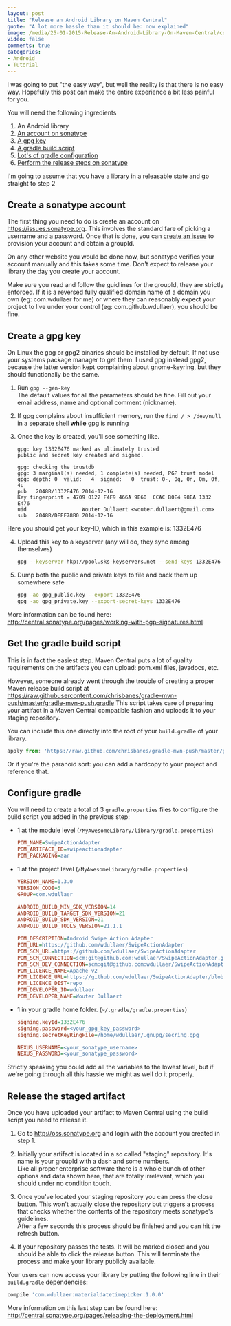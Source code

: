 ```yaml
---
layout: post
title: "Release an Android Library on Maven Central"
quote: "A lot more hassle than it should be: now explained"
image: /media/25-01-2015-Release-An-Android-Library-On-Maven-Central/cover.jpg
video: false
comments: true
categories:
- Android
- Tutorial
---
```

I was going to put "the easy way", but well the reality is that there is no easy way.
Hopefully this post can make the entire experience a bit less painful for you.

You will need the following ingredients

1. An Android library
2. [An account on sonatype](#create-a-sonatype-account)
3. [A gpg key](#create-a-gpg-key)
4. [A gradle build script](#get-the-gradle-build-script)
5. [Lot's of gradle configuration](#configure-gradle)
6. [Perform the release steps on sonatype](#release-the-staged-artifact)


I'm going to assume that you have a library in a releasable state and go straight to step 2


## Create a sonatype account
The first thing you need to do is create an account on <https://issues.sonatype.org>. This involves the standard fare of picking a username and a password.
Once that is done, you can [create an issue](https://issues.sonatype.org/secure/CreateIssue.jspa?issuetype=21&pid=10134) to provision your account and obtain a groupId.

On any other website you would be done now, but sonatype verifies your account manually and this takes some time. Don't expect to release your library the day you create your account.

Make sure you read and follow the guidlines for the groupId, they are strictly enforced. If it is a reversed fully qualified domain name of a domain you own (eg: com.wdullaer for me) or where they
can reasonably expect your project to live under your control (eg: com.github.wdullaer), you should be fine.

## Create a gpg key
On Linux the gpg or gpg2 binaries should be installed by default. If not use your systems package manager to get them.
I used gpg instead gpg2, because the latter version kept complaining about gnome-keyring, but they should functionally be the same.

1. Run `gpg --gen-key`  
The default values for all the parameters should be fine.
Fill out your email address, name and optional comment (nickname).

2. If gpg complains about insufficient memory, run the `find / > /dev/null` in a separate shell **while** gpg is running

3. Once the key is created, you'll see something like.

    ```
    gpg: key 1332E476 marked as ultimately trusted
    public and secret key created and signed.

    gpg: checking the trustdb
    gpg: 3 marginal(s) needed, 1 complete(s) needed, PGP trust model
    gpg: depth: 0  valid:   4  signed:   0  trust: 0-, 0q, 0n, 0m, 0f, 4u
    pub   2048R/1332E476 2014-12-16
    Key fingerprint = 4709 0122 F4F9 466A 9E60  CCAC B0E4 98EA 1332 E476
    uid                  Wouter Dullaert <wouter.dullaert@gmail.com>
    sub   2048R/DFEF78B0 2014-12-16
    ```
  Here you should get your key-ID, which in this example is: 1332E476

4. Upload this key to a keyserver (any will do, they sync among themselves)

    ```bash
    gpg --keyserver hkp://pool.sks-keyservers.net --send-keys 1332E476
    ```

5. Dump both the public and private keys to file and back them up somewhere safe

    ```bash
    gpg -ao gpg_public.key --export 1332E476
    gpg -ao gpg_private.key --export-secret-keys 1332E476
    ```

More information can be found here: <http://central.sonatype.org/pages/working-with-pgp-signatures.html>


## Get the gradle build script
This is in fact the easiest step. Maven Central puts a lot of quality requirements on the artifacts you can upload: pom.xml files, javadocs, etc.

However, someone already went through the trouble of creating a proper Maven
release build script at <https://raw.githubusercontent.com/chrisbanes/gradle-mvn-push/master/gradle-mvn-push.gradle>
This script takes care of preparing your artifact in a Maven Central compatible fashion and uploads it to your staging repository.

You can include this one directly into the root of your `build.gradle` of your library.

```javascript
apply from: 'https://raw.github.com/chrisbanes/gradle-mvn-push/master/gradle-mvn-push.gradle'
```

Or if you're the paranoid sort: you can add a hardcopy to your project and reference that.

## Configure gradle
You will need to create a total of 3 `gradle.properties` files to configure the build script you added in the previous step:

* 1 at the module level (`/MyAwesomeLibrary/library/gradle.properties`)

    ```ini
    POM_NAME=SwipeActionAdapter
    POM_ARTIFACT_ID=swipeactionadapter
    POM_PACKAGING=aar
    ```

* 1 at the project level (`/MyAwesomeLibrary/gradle.properties`)  

    ```ini
    VERSION_NAME=1.3.0
    VERSION_CODE=5
    GROUP=com.wdullaer

    ANDROID_BUILD_MIN_SDK_VERSION=14
    ANDROID_BUILD_TARGET_SDK_VERSION=21
    ANDROID_BUILD_SDK_VERSION=21
    ANDROID_BUILD_TOOLS_VERSION=21.1.1

    POM_DESCRIPTION=Android Swipe Action Adapter
    POM_URL=https://github.com/wdullaer/SwipeActionAdapter
    POM_SCM_URL=https://github.com/wdullaer/SwipeActionAdapter
    POM_SCM_CONNECTION=scm:git@github.com:wdullaer/SwipeActionAdapter.git
    POM_SCM_DEV_CONNECTION=scm:git@github.com:wdullaer/SwipeActionAdapter.git
    POM_LICENCE_NAME=Apache v2
    POM_LICENCE_URL=https://github.com/wdullaer/SwipeActionAdapter/blob/master/LICENSE
    POM_LICENCE_DIST=repo
    POM_DEVELOPER_ID=wdullaer
    POM_DEVELOPER_NAME=Wouter Dullaert
    ```

* 1 in your gradle home folder. (`~/.gradle/gradle.properties`)  

    ```ini
    signing.keyId=1332E476
    signing.password=<your_gpg_key_password>
    signing.secretKeyRingFile=/home/wdullaer/.gnupg/secring.gpg

    NEXUS_USERNAME=<your_sonatype_username>
    NEXUS_PASSWORD=<your_sonatype_password>
    ```

Strictly speaking you could add all the variables to the lowest level, but if we're going through all this hassle
we might as well do it properly.


## Release the staged artifact
Once you have uploaded your artifact to Maven Central using the build script you need to release it.

1. Go to <http://oss.sonatype.org> and login with the account you created in step 1.

2. Initially your artifact is located in a so called "staging" repository. It's name is your groupId with a dash and some numbers.  
Like all proper enterprise software there is a whole bunch of other options and data shown here, that are totally irrelevant, which you should under no condition touch.

3. Once you've located your staging repository you can press the close button. This won't actually close the repository but triggers a process that checks whether the contents of the repository meets sonatype's guidelines.  
After a few seconds this process should be finished and you can hit the refresh button.

4. If your repository passes the tests. It will be marked closed and you should be able to click the release button. This will terminate the process and make your library publicly available.

Your users can now access your library by putting the following line in their `build.gradle` dependencies:

```javascript
compile 'com.wdullaer:materialdatetimepicker:1.0.0'
```

More information on this last step can be found here: <http://central.sonatype.org/pages/releasing-the-deployment.html>
